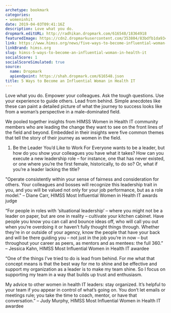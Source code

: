 ```yaml
---
archetype: bookmark
categories:
- womeninhit
date: 2019-04-03T09:41:16Z
description: Love what you do.
dropmark.editURL: http://radhikan.dropmark.com/616548/18364918
featuredImage: https://cdn2.dropmarkusercontent.com/353804/83bdfb1da934267d85323470d8bf86c0a54734323112ce3df79ea8206692b58e/thumbnail/Five-Ways-to-Become-an-Influential-Woman-in-Health-IT-2-1024x512.jpg?Expires=1557430062&Signature=IKG~JIVJbkpYLtkqFmrIyOBB~7Y7YFff-vx8VT3ZMeM5GA7vVsE4Mkz1KQdtCUSe0rY9QgIiTEmmmGYPTyYIMQgTLkvPC0v0HLcw4Rp-GPA5bHfkPoIblMteg3~Bazw73tCiK3mwPMz3dE40ZvJ1Hl-p5to~d~PMauEEqO9Z7P2BVNuGCVUpGon8OHqtFoRRm9a7dTOwl36Aw6ApFmr46P5km3tFx3niSvimEEHM1oUO7il6NtpBWXYeYOcgGlct6w4oTFmY15jR0YPJ56g3Mlz10ZP0Wt~TeG22Hd~9poAg4H7k2Xx-gT7Xr8Hoik9BftcmlQKnPeNwxX4YM2WUFA__&Key-Pair-Id=APKAITQYWVEN757ZA4KQ
link: https://www.himss.org/news/five-ways-to-become-influential-woman-in-health-it
linkBrand: himss.org
slug: himss-5-ways-to-become-an-influential-woman-in-health-it
socialScore: 1
socialScoreSimulated: true
source:
  name: Dropmark
  apiendpoint: https://shah.dropmark.com/616548.json
title: 5 Ways to Become an Influential Woman in Health IT
---
```

Love what you do. Empower your colleagues. Ask the tough questions. Use your experience to guide others. Lead from behind. Simple anecdotes like these can paint a detailed picture of what the journey to success looks like from a woman’s perspective in a male-dominated field.

We pooled together insights from HIMSS Women in Health IT community members who are leading the change they want to see on the front lines of the field and beyond. Embedded in their insights were five common themes that tell the story of their journey as women in the field.

1. Be the Leader You’d Like to Work For
Everyone wants to be a leader, but how do you show your colleagues you have what it takes? How can you execute a new leadership role – for instance, one that has never existed, or one where you’re the first female, historically, to do so? Or, what if you’re a leader lacking the title?

"Operate consistently within your sense of fairness and consideration for others. Your colleagues and bosses will recognize this leadership trait in you, and you will be valued not only for your job performance, but as a role model."
– Diane Carr, HIMSS Most Influential Women in Health IT awards judge

“For people in roles with ‘situational leadership’ – where you might not be a leader on paper, but are one in reality – cultivate your kitchen cabinet. Have people you know you can call and bounce ideas off, who will call you out when you’re overdoing it or haven’t fully thought things through. Whether they’re in or outside of your agency, know the people that have your back and will be there guiding you – not just in the job you’re in now – but throughout your career as peers, as mentors and as mentees: the full 360.”
– Jessica Kahn, HIMSS Most Influential Women in Health IT awardee

“One of the things I’ve tried to do is lead from behind. For me what that concept means is that the best way for me to shine and be effective and support my organization as a leader is to make my team shine. So I focus on supporting my team in a way that builds up trust and enthusiasm.

My advice to other women in health IT leaders: stay organized. It’s helpful to your team if you appear in control of what’s going on. You don’t let emails or meetings rule; you take the time to coach, mentor, or have that conversation.”
– Judy Murphy, HIMSS Most Influential Women in Health IT awardee


